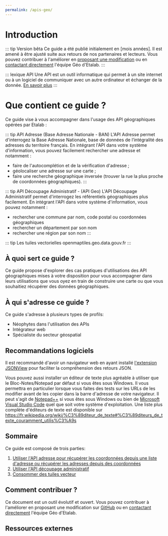 ```yaml
---
permalink: /apis-geo/
---
```




# Introduction

::: tip Version bêta
Ce guide a été publié initialement en [mois années]. Il est amené à être ajusté suite aux retours de nos partenaires et lecteurs. Vous pouvez contribuer à l'améliorer en [proposant une modification](https://github.com/etalab/guides.etalab.gouv.fr/edit/master/apis-geo/) ou en [contactant directement](mailto:geo@data.gouv.fr) l'équipe Géo d'Etalab. 
:::

::: lexique API
Une API est un outil informatique qui permet à un site internet ou à un logiciel de communiquer avec un autre ordinateur et échanger de la donnée.
[En savoir plus](https://api.gouv.fr/guides/api-definition)
:::


# Que contient ce guide ? 
Ce guide vise à vous accompagner dans l'usage des API géographiques opérées par Etalab :


::: tip API Adresse (Base Adresse Nationale - BAN) 
L'API Adresse permet d'interrogez la Base Adresse Nationale, base de données de l’intégralité des adresses du territoire français. 
En intégrant l'API dans votre système d'information, vous pouvez facilement rechercher une adresse et notamment :
- faire de l'autocomplétion et de la vérification d'adresse ;
- géolocaliser une adresse sur une carte ;
- faire une recherche géographique inversée (trouver la rue la plus proche de coordonnées géographiques).
:::

::: tip API Découpage Administratif - (API Geo)
L'API Découpage Administratif permet d'interrogez les référentiels géographiques plus facilement. 
En intégrant l'API dans votre système d'information, vous pouvez notamment :
- rechercher une commune par nom, code postal ou coordonnées géographiques
- rechercher un département par son nom
- rechercher une région par son nom
:::

::: tip Les tuiles vectorielles openmaptiles.geo.data.gouv.fr
:::

## À quoi sert ce guide ?
Ce guide propose d'explorer des cas pratiques d'utilisations des API géographiques mises à votre disposition pour vous accompagner dans leurs utilisations que vous oyez en train de construire une carte ou que vous souhaitiez récupérer des données géographiques. 

## À qui s'adresse ce guide ?
Ce guide s'adresse à plusieurs types de profils:
- Néophytes dans l'utilisation des APIs
- Intégrateur web
- Spécialiste du secteur géospatial

## Recommandations logiciels

Il est recommandé d'avoir un navigateur web en ayant installé [l'extension JSONView](https://jsonview.com/) pour faciliter la compréhension des retours JSON.

Vous pouvez aussi installer un éditeur de texte plus agréable à utiliser que le Bloc-Notes/Notepad par défaut si vous êtes sous Windows. Il vous permettra en particulier lorsque vous faites des tests sur les URLs de les modifier avant de les copier dans la barre d'adresse de votre navigateur. Il peut s'agit de [Notepad++](https://notepad-plus-plus.org/downloads/) si vous êtes sous Windows ou bien de [Microsoft Visual Studio Code](https://code.visualstudio.com/) quel que soit votre système d'exploitation. Une liste plus complète d'éditeurs de texte est disponible sur <https://fr.wikipedia.org/wiki/%C3%89diteur_de_texte#%C3%89diteurs_de_texte_couramment_utilis%C3%A9s>

## Sommaire
Ce guide est composé de trois parties:

1. [Utiliser l'API adresse pour récupérer les coordonnées depuis une liste d'adresse ou récupérer les adresses depuis des coordonnées](1-api-adresse.md)
2. [Utiliser l'API découpage administratif](2-api-decoupage-administratif.md)
3. [Consommer des tuiles vecteur](3-tuiles-vecteur.md)


## Comment contribuer ?
Ce document est un outil évolutif et ouvert. Vous pouvez contribuer à l'améliorer en proposant une modification sur [GitHub](https://github.com/etalab/guides.etalab.gouv.fr/edit/master/apis-geo/) ou en [contactant directement](mailto:geo@data.gouv.fr) l'équipe Géo d'Etalab. 

## Ressources externes
